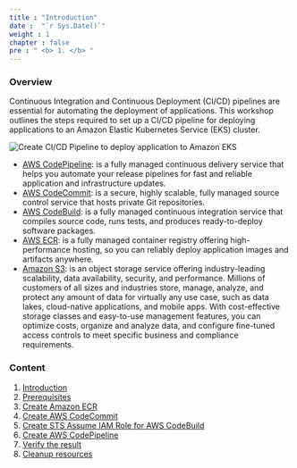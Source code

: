 ```yaml
---
title : "Introduction"
date :  "`r Sys.Date()`" 
weight : 1 
chapter : false
pre : " <b> 1. </b> "
---
```


### Overview

Continuous Integration and Continuous Deployment (CI/CD) pipelines are essential for automating the deployment of applications. This workshop outlines the steps required to set up a CI/CD pipeline for deploying applications to an Amazon Elastic Kubernetes Service (EKS) cluster.

![Create CI/CD Pipeline to deploy application to Amazon EKS](../images/ekscicd.png?pc=60pt)

+ [AWS CodePipeline](https://aws.amazon.com/codepipeline/?nc1=h_ls): is a fully managed continuous delivery service that helps you automate your release pipelines for fast and reliable application and infrastructure updates.
+ [AWS CodeCommit](https://aws.amazon.com/codecommit/?nc1=h_ls): is a secure, highly scalable, fully managed source control service that hosts private Git repositories.
+ [AWS CodeBuild](https://aws.amazon.com/codebuild/): is a fully managed continuous integration service that compiles source code, runs tests, and produces ready-to-deploy software packages.
+ [AWS ECR](https://aws.amazon.com/ecr/?nc1=h_ls): is a fully managed container registry offering high-performance hosting, so you can reliably deploy application images and artifacts anywhere.
+ [Amazon S3](https://aws.amazon.com/s3/?nc1=h_ls): is an object storage service offering industry-leading scalability, data availability, security, and performance. Millions of customers of all sizes and industries store, manage, analyze, and protect any amount of data for virtually any use case, such as data lakes, cloud-native applications, and mobile apps. With cost-effective storage classes and easy-to-use management features, you can optimize costs, organize and analyze data, and configure fine-tuned access controls to meet specific business and compliance requirements.

### Content

1. [Introduction](../1-introduce/)
2. [Prerequisites](../2-prerequiste/)
3. [Create Amazon ECR](../3-interactwithecr/)
4. [Create AWS CodeCommit](../4-createcodecommit/)
5. [Create STS Assume IAM Role for AWS CodeBuild](../5-createstsiamrole/)
6. [Create AWS CodePipeline](../6-createpipeline/)
7. [Verify the result](../7-verifyresult/)
8. [Cleanup resources](../8-cleanup/)
